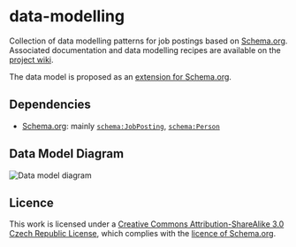 # data-modelling

Collection of data modelling patterns for job postings based on [Schema.org](http://schema.org). Associated documentation and data modelling recipes are available on the [project wiki](https://github.com/OPLZZ/data-modelling/wiki).

The data model is proposed as an [extension for Schema.org](http://www.w3.org/wiki/WebSchemas/JobMarket).

## Dependencies

* [Schema.org](http://schema.org): mainly [`schema:JobPosting`](http://schema.org/JobPosting), [`schema:Person`](http://schema.org/Person)

## Data Model Diagram

![Data model diagram](https://raw.github.com/OPLZZ/data-modelling/master/diagrams/public-data-model.png)

## Licence

This work is licensed under a [Creative Commons Attribution-ShareAlike 3.0 Czech Republic License](http://creativecommons.org/licenses/by-sa/3.0/cz/), which complies with the [licence of Schema.org](http://schema.org/docs/terms.html).
